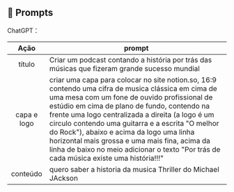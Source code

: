 ## 🧠 Prompts


ChatGPT：

|   Ação   | prompt                                                                                                                                                                                                                                                                         |
| :------: | ------------------------------------------------------------------------------------------------------------------------------------------------------------------------------------------------------------------------------------------------------------------------------ |
|  título  |Criar um podcast contando a história por trás das músicas que fizeram grande sucesso mundial                                                |
|  capa e logo | criar uma capa para colocar no site notion.so, 16:9 contendo uma cifra de musica clássica em cima de uma mesa com um fone de ouvido profissional de estúdio em cima de plano de fundo, contendo na frente uma logo centralizada a direita (a logo é um circulo contendo uma guitarra e a escrita "O melhor do Rock"), abaixo e acima da logo uma linha horizontal mais grossa e uma mais fina, acima da linha de baixo no meio adicionar o texto "Por trás de cada música existe uma história!!!"                                                |
| conteúdo | quero saber a historia da musica Thriller do Michael JAckson |

